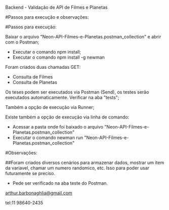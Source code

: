 
Backend - Validação de API de Filmes e Planetas

#Passos para execução e observações:

#Passos para execução:

Baixar o arquivo "Neon-API-Filmes-e-Planetas.postman_collection" e abrir com o Postman;
 - Executar o comando npm install;
 - Executar o comando npm install -g newman

Foram criados duas chamadas GET:

 - Consulta de Filmes
 - Consulta de Planetas
 
Os teses podem ser executados via Postman (Send), os testes serão executados automaticamente. Verificar na aba "tests";

Também a opção de execução via Runner;

Existe também a opção de execução via linha de comando:
  - Acessar a pasta onde foi baixado o arquivo "Neon-API-Filmes-e-Planetas.postman_collection"
  - Executar o comando newman run "Neon-API-Filmes-e-Planetas.postman_collection"
    
    
#Observações:

##Foram criados diversos cenários para armazenar dados, mostrar um item da variavel, chamar um numero randomico, etc.
Isso para poder usar futuramente se preciso.
 - Pede ser verificado na aba teste do Postman.




 
 arthur.barbonaghlia@gmail.com
 
 tel:11 98640-2435
    
    
   
   



